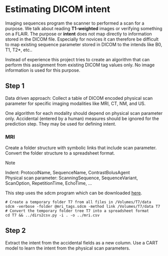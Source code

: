 # Estimating DICOM intent

Imaging sequences program the scanner to performed a scan for a purpose. We talk about reading **T1-weighted** images or verifying something on a FLAIR. The purpose or **intent** does not map directly to information stored in the DICOM file. Especially for novices it can therefore be difficult to map existing sequence parameter stored in DICOM to the intends like B0, T1, T2*, etc.. 

Instead of experience this project tries to create an algorithm that can perform this assignment from existing DICOM tag values only. No image information is used for this purpose.

## Step 1

Data driven approach: Collect a table of DICOM encoded physical scan parameter for specific imaging modalities like MRI, CT, NM, and US.

One algorithm for each modality should depend on physical scan parameter only. Accidental (entered by a human) measures should be ignored for the prediction step. They may be used for defining intent.

### MRI

Create a folder structure with symbolic links that include scan parameter. Convert the folder structure to a spreadsheet format.

> [!NOTE]
> Indent: ProtocolName, SequenceName, ContrastBolusAgent<br/>
> Physical scan parameter: ScanningSequence, SequenceVariant, ScanOption, RepetitionTime, EchoTime, ...

This step uses the sdcm program which can be downloaded [here](https://github.com/HaukeBartsch/sdcm).

```
# Create a temporary folder T7 from all files in /Volumes/T7/data
sdcm -verbose -folder @mri_tags.sdcm -method link /Volumes/T7/data T7
# Convert the temporary folder tree T7 into a spreadsheet format
cd T7 && ../dirs2csv.py -i . -o ../mri.csv
```

## Step 2

Extract the intent from the accidental fields as a new column. Use a CART model to learn the intent from the physical scan parameters.

